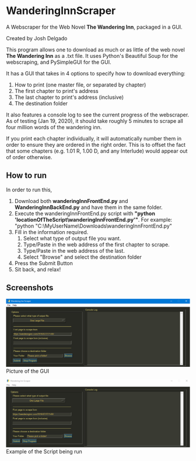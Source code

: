 # WanderingInnScraper
A Webscraper for the Web Novel **The Wandering Inn**, packaged in a GUI.

Created by Josh Delgado


This program allows one to download as much or as little of the web novel **The Wandering Inn** as a .txt file. It uses Python's Beautiful Soup for the webscraping, and PySimpleGUI for the GUI.


It has a GUI that takes in 4 options to specify how to download everything:

1. How to print (one master file, or separated by chapter)
1. The first chapter to print's address
1. The last chapter to print's address (inclusive)
1. The destination folder


It also features a console log to see the current progress of the webscraper. As of testing (Jan 19, 2020), it should take roughly 5 minutes to scrape all four million words of the wandering inn.

If you print each chapter individually, it will automatically number them in order to ensure they are ordered in the right order. This is to offset the fact that some chapters (e.g. 1.01 R, 1.00 D, and any Interlude) would appear out of order otherwise.


## How to run
In order to run this,

1. Download both **wanderingInnFrontEnd.py** and **WanderingInnBackEnd.py** and have them in the same folder.
1. Execute the wanderingInnFrontEnd.py script with **"python 'locationOfTheScript\wanderingInnFrontEnd.py'"**.
  For example: "python "C:\MyUserName\Downloads\wanderingInnFrontEnd.py"
1. Fill in the information required.
    1. Select what type of output file you want.
    1. Type/Paste in the web address of the first chapter to scrape.
    1. Type/Paste in the web address of the last.
    1. Select "Browse" and select the destination folder
1. Press the Submit Button
1. Sit back, and relax!


## Screenshots
![GUI Screenshot](/images/GUI_Screenshot.png)
Picture of the GUI



![GUI In Use](/images/demo.gif) 
Example of the Script being run

